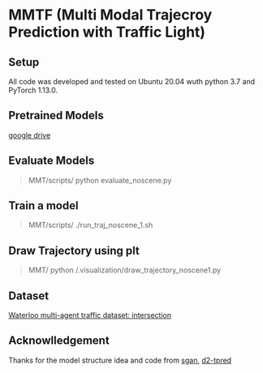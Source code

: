 # MMTF (Multi Modal Trajecroy Prediction with Traffic Light)

## Setup
All code was developed and tested on Ubuntu 20.04 wuth python 3.7 and PyTorch 1.13.0.

## Pretrained Models
[google drive](https://drive.google.com/drive/folders/1tSFcgzGzLxBCV8Fb6uLeQNBQzvCkONoh?usp=drive_link)

## Evaluate Models
> MMT/scripts/ python evaluate_noscene.py

## Train a model
> MMT/scripts/ ./run_traj_noscene_1.sh

## Draw Trajectory using plt
> MMT/ python /.visualization/draw_trajectory_noscene1.py

## Dataset
[Waterloo multi-agent traffic dataset: intersection](https://uwaterloo.ca/waterloo-intelligent-systems-engineering-lab/datasets/waterloo-multi-agent-traffic-dataset-intersection)

## Acknowlledgement

Thanks for the model structure idea and code from [sgan](https://github.com/agrimgupta92/sgan), [d2-tpred](https://github.com/VTP-TL/D2-TPred) 
